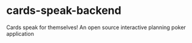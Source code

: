 # cards-speak-backend
Cards speak for themselves! An open source interactive planning poker application
